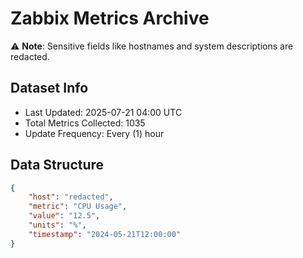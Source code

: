 # Zabbix Metrics Archive

⚠️ **Note**: Sensitive fields like hostnames and system descriptions are redacted.

## Dataset Info
- Last Updated: 2025-07-21 04:00 UTC
- Total Metrics Collected: 1035
- Update Frequency: Every (1) hour

## Data Structure
```json
{
    "host": "redacted",
    "metric": "CPU Usage",
    "value": "12.5",
    "units": "%",
    "timestamp": "2024-05-21T12:00:00"
}
```
